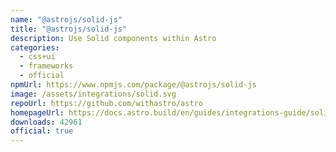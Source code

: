 ```yaml
---
name: "@astrojs/solid-js"
title: "@astrojs/solid-js"
description: Use Solid components within Astro
categories:
  - css+ui
  - frameworks
  - official
npmUrl: https://www.npmjs.com/package/@astrojs/solid-js
image: /assets/integrations/solid.svg
repoUrl: https://github.com/withastro/astro
homepageUrl: https://docs.astro.build/en/guides/integrations-guide/solid-js/
downloads: 42961
official: true
---
```

